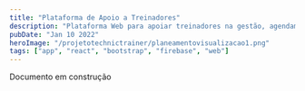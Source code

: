```yaml
---
title: "Plataforma de Apoio a Treinadores"
description: "Plataforma Web para apoiar treinadores na gestão, agendamento de eventos e bom funcionamento das logísticas de treinos."
pubDate: "Jan 10 2022"
heroImage: "/projetotechnictrainer/planeamentovisualizacao1.png"
tags: ["app", "react", "bootstrap", "firebase", "web"]
---
```


<!--
![enter image description here](../../../public/profile.jpg)

<a href="https://en.wikipedia.org/wiki/The_Milagro_Beanfield_War_(novel)">a novel</a>

[a novel](https://en.wikipedia.org/wiki/The_Milagro_Beanfield_War_%28novel%29)


<Image class="mask mask-squircle" width={10} height={10} src="../../../public/profile.jpg" alt="Profile image" />

**Objetivos**

> Com este projeto pretende-se criar uma plataforma Web para apoiar treinadores de diversos desportos, na gestão e bom
> funcionamento das logísticas de treinos diários.
>
> A aplicação permitirá a criação de conta(s) (treinador) com sistema de
> login, associação de desporto(s) a essa mesma conta, criação de fichas
> de atletas com possibilidade de anexo de ficheiros (e.g. pdf),
> planeamento de treinos, ficha de gestão de treino diária, sistema de
> assiduidade dos atletas, trocas de feedback treinador-atleta com
> sistema de comentários/mensagens e calendarização de provas/torneios e
> atividades.
>
> O projeto será desenvolvido utilizando as tecnologias React, Node.js e
> MongoDB. Deverá ainda disponibilizar uma versão móvel para uso em
> diferentes tipos de ambientes.
 -->

Documento em construção
